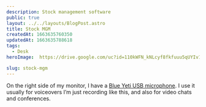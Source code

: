 ```yaml
---
description: Stock management software
public: true
layout: ../../layouts/BlogPost.astro
title: Stock MGM
createdAt: 1663635760350
updatedAt: 1663635788618
tags:
  - Desk
heroImage:  https://drive.google.com/uc?id=110kWFN_kNLcyf8fkfuuu5qUYIv1fZOyk

slug: stock-mgm
---
```



On the right side of my monitor, I have a [Blue Yeti USB microphone](https://amzn.to/2LSw1Mb). I use it usually for voiceovers I’m just recording like this, and also for video chats and conferences.

<!-- ![blue-yeti-usb-microphone_2.jpeg](/posts/blue-yeti_blue-yeti-usb-microphone-2-jpeg.jpg) -->